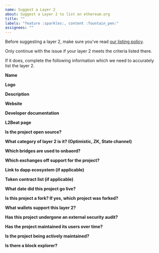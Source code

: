 ```yaml
---
name: Suggest a Layer 2
about: Suggest a Layer 2 to list on ethereum.org
title: ""
labels: "feature :sparkles:, content :fountain_pen:"
assignees: ""
---
```


Before suggesting a layer 2, make sure you've read [our listing policy](/contributing/adding-layer-2/).

Only continue with the issue if your layer 2 meets the criteria listed there.

If it does, complete the following information which we need to accurately list the layer 2.

**Name**

<!-- Please provide the official name of the layer 2-->

**Logo**

<!-- Please provide a hi-res SVG or transparent PNG -->

**Description**

<!-- Please provide a 1-2 sentence (240 character max) of the layer 2. -->

**Website**

<!-- Please provide a URL to the website for the layer 2 -->

**Developer documentation**

<!-- Please provide a URL to developer docs for the layer 2 -->

**L2Beat page**

<!-- Please provide the link to the layer 2s page on L2BEAT-->

**Is the project open source?**

<!-- If yes, please provide a link to the repository -->

**What category of layer 2 is it? (Optimistic, ZK, State channel)**

<!-- Please provide some information on what kind of layer 2 this is -->

**Which bridges are used to onbaord?**

<!-- Please provide some information on how to bridge assets onto this layer 2 -->

**Which exchanges off support for the project?**

<!-- If there is exchange support for deposits/withdrawals, please provide information for this -->

**Link to dapp ecosystem (if applicable)**

<!-- Please provide a link to the dapp ecosystem. (ex: https://portal.arbitrum.one/, https://www.optimism.io/apps/all) -->

**Token contract list (if applicable)**

<!-- Since assets will have a new address on layer 2, if there is a token list resource available please share  -->

**What date did this project go live?**

<!-- Please provide proof to substantiate this date -->

**Is this project a fork? If yes, which project was forked?**

<!-- Please provide information about if this project is a fork -->

**What wallets support this layer 2?**

<!-- Please list wallets that support this network -->

**Has this project undergone an external security audit?**

<!-- Please provide a link to a report or repo. If you haven't been audited but think your layer 2 should be listed anyway, explain here. -->

**Has the project maintained its users over time?**

<!-- Please provide supporting information such as TVL history, transaction statistics, and whether it is used by known companies or projects. -->

**Is the project being actively maintained?**

<!-- Is there an active team developing the project? -->

**Is there a block explorer?**

<!-- Is there a block explorer for the network? -->
